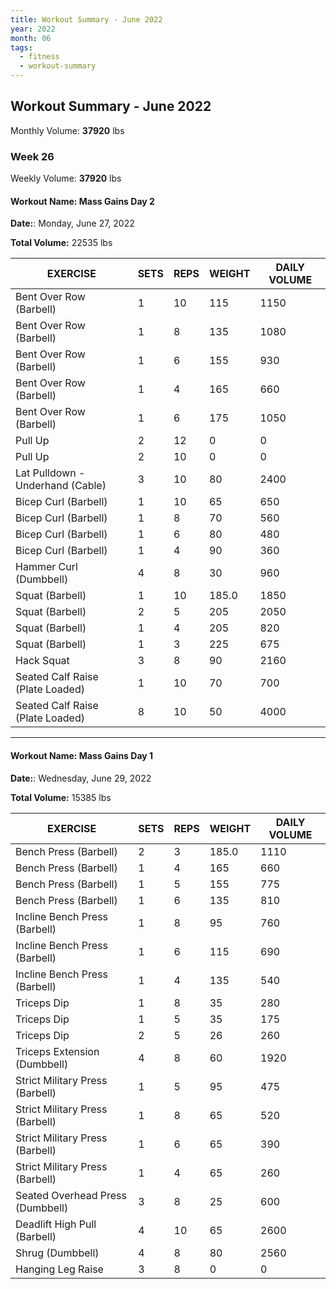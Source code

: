 ```yaml
--- 
title: Workout Summary - June 2022
year: 2022
month: 06
tags:
  - fitness
  - workout-summary
---
```


## Workout Summary - June 2022

Monthly Volume: **37920** lbs

### **Week** 26

Weekly Volume: **37920** lbs

#### **Workout Name:** Mass Gains Day 2

**Date:**: Monday, June 27, 2022

**Total Volume:** 22535 lbs

| EXERCISE | SETS | REPS | WEIGHT | DAILY VOLUME |
| ------------------- | ---- | ---- | ------ | ------------ |
| Bent Over Row (Barbell) | 1 | 10 | 115 | 1150 |
| Bent Over Row (Barbell) | 1 | 8 | 135 | 1080 |
| Bent Over Row (Barbell) | 1 | 6 | 155 | 930 |
| Bent Over Row (Barbell) | 1 | 4 | 165 | 660 |
| Bent Over Row (Barbell) | 1 | 6 | 175 | 1050 |
| Pull Up | 2 | 12 | 0 | 0 |
| Pull Up | 2 | 10 | 0 | 0 |
| Lat Pulldown - Underhand (Cable) | 3 | 10 | 80 | 2400 |
| Bicep Curl (Barbell) | 1 | 10 | 65 | 650 |
| Bicep Curl (Barbell) | 1 | 8 | 70 | 560 |
| Bicep Curl (Barbell) | 1 | 6 | 80 | 480 |
| Bicep Curl (Barbell) | 1 | 4 | 90 | 360 |
| Hammer Curl (Dumbbell) | 4 | 8 | 30 | 960 |
| Squat (Barbell) | 1 | 10 | 185.0 | 1850 |
| Squat (Barbell) | 2 | 5 | 205 | 2050 |
| Squat (Barbell) | 1 | 4 | 205 | 820 |
| Squat (Barbell) | 1 | 3 | 225 | 675 |
| Hack Squat | 3 | 8 | 90 | 2160 |
| Seated Calf Raise (Plate Loaded) | 1 | 10 | 70 | 700 |
| Seated Calf Raise (Plate Loaded) | 8 | 10 | 50 | 4000 |

---

#### **Workout Name:** Mass Gains Day 1

**Date:**: Wednesday, June 29, 2022

**Total Volume:** 15385 lbs

| EXERCISE | SETS | REPS | WEIGHT | DAILY VOLUME |
| ------------------- | ---- | ---- | ------ | ------------ |
| Bench Press (Barbell) | 2 | 3 | 185.0 | 1110 |
| Bench Press (Barbell) | 1 | 4 | 165 | 660 |
| Bench Press (Barbell) | 1 | 5 | 155 | 775 |
| Bench Press (Barbell) | 1 | 6 | 135 | 810 |
| Incline Bench Press (Barbell) | 1 | 8 | 95 | 760 |
| Incline Bench Press (Barbell) | 1 | 6 | 115 | 690 |
| Incline Bench Press (Barbell) | 1 | 4 | 135 | 540 |
| Triceps Dip | 1 | 8 | 35 | 280 |
| Triceps Dip | 1 | 5 | 35 | 175 |
| Triceps Dip | 2 | 5 | 26 | 260 |
| Triceps Extension (Dumbbell) | 4 | 8 | 60 | 1920 |
| Strict Military Press (Barbell) | 1 | 5 | 95 | 475 |
| Strict Military Press (Barbell) | 1 | 8 | 65 | 520 |
| Strict Military Press (Barbell) | 1 | 6 | 65 | 390 |
| Strict Military Press (Barbell) | 1 | 4 | 65 | 260 |
| Seated Overhead Press (Dumbbell) | 3 | 8 | 25 | 600 |
| Deadlift High Pull (Barbell) | 4 | 10 | 65 | 2600 |
| Shrug (Dumbbell) | 4 | 8 | 80 | 2560 |
| Hanging Leg Raise | 3 | 8 | 0 | 0 |
